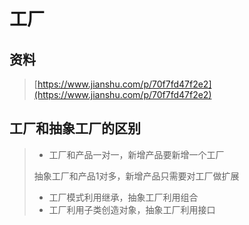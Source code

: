 # 工厂

## 资料

> [https://www.jianshu.com/p/70f7fd47f2e2](https://www.jianshu.com/p/70f7fd47f2e2)

## 工厂和抽象工厂的区别

> * 工厂和产品一对一，新增产品要新增一个工厂
>
> 抽象工厂和产品1对多，新增产品只需要对工厂做扩展
>
> * 工厂模式利用继承，抽象工厂利用组合
> * 工厂利用子类创造对象，抽象工厂利用接口





